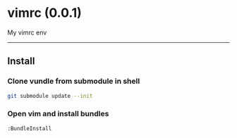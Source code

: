 # vimrc (0.0.1)

My vimrc env


---
## Install

### Clone vundle from submodule in shell
``` sh
git submodule update --init
```
### Open vim and install bundles
``` sh
:BundleInstall
```
